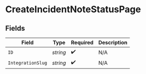 # CreateIncidentNoteStatusPage


## Fields

| Field              | Type               | Required           | Description        |
| ------------------ | ------------------ | ------------------ | ------------------ |
| `ID`               | *string*           | :heavy_check_mark: | N/A                |
| `IntegrationSlug`  | *string*           | :heavy_check_mark: | N/A                |